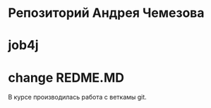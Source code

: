 ﻿# Репозиторий Андрея Чемезова
# job4j
# change REDME.MD

В курсе производилась работа с веткамы git.